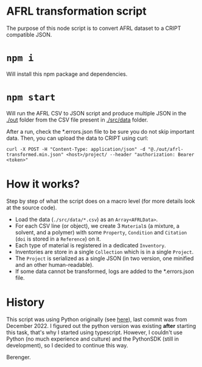 # AFRL transformation script

The purpose of this node script is to convert AFRL dataset to a CRIPT compatible JSON.

# `npm i`

Will install this npm package and dependencies.

# `npm start`

Will run the AFRL CSV to JSON script and produce multiple JSON in the [./out](./out) folder from the CSV file present in [./src/data](./src/data) folder.

After a run, check the *.errors.json file to be sure you do not skip important data.
Then, you can upload the data to CRIPT using curl:

```
curl -X POST -H "Content-Type: application/json" -d "@./out/afrl-transformed.min.json" <host>/project/ --header "authorization: Bearer <token>"
```

# How it works?

Step by step of what the script does on a macro level (for more details look at the source code).

- Load the data (`./src/data/*.csv`) as an `Array<AFRLData>`.
- For each CSV line (or object), we create 3 `Material`s (a mixture, a solvent, and a polymer) with some `Property`, `Condition` and `Citation` (`doi` is stored in a `Reference`) on it.
- Each type of material is registered in a dedicated `Inventory`.
- Inventories are store in a single `Collection` which is in a single `Project`.
- The `Project` is serialized as a single JSON (in two version, one minified and an other human-readable).
- If some data cannot be transformed, logs are added to the *.errors.json file.

# History

This script was using Python originally (see [here](../../python_sdk_scripts/AFRL/)), last commit was from December 2022. I figured out the python version was existing **after** starting this task, that's why I started using typescript. However, I couldn't use Python (no much experience and culture) and the PythonSDK (still in development), so I decided to continue this way.

Berenger.
